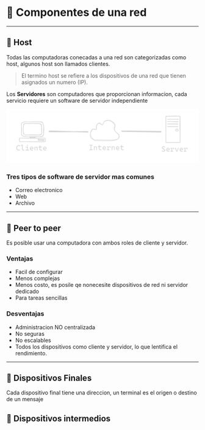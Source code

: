 # :rat: Componentes de una red
---
## :cactus: Host
Todas las computadoras conecadas a una red son categorizadas como host, algunos host son llamados clientes.
>El termino host se refiere a los dispositivos de una red que tienen asignados un numero (IP).

Los **Servidores** son computadores que proporcionan informacion, cada servicio requiere un software de servidor independiente
<p align='center'>
  <img src='./imgs/clienteServidor.png'>
</p>

### Tres tipos de software de servidor mas comunes
- Correo electronico
- Web
- Archivo
---
## :cactus: Peer to peer 
Es posible usar una computadora con ambos roles de  cliente y servidor.

### Ventajas
- Facil de configurar
- Menos complejas
- Menos costo, es posile qe nonecesite dispositivos de red ni servidor dedicado
- Para tareas sencillas

### Desventajas
- Administracion NO centralizada
- No seguras
- No escalables
- Todos los dispositivos como cliente y servidor, lo que lentifica el rendimiento.
---

## :cactus: Dispositivos Finales
Cada dispositivo final tiene una direccion, un terminal es el origen o destino de un mensaje

## :cactus: Dispositivos intermedios

